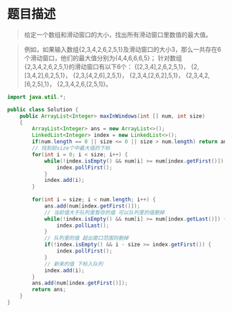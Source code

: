 # 题目描述
> 给定一个数组和滑动窗口的大小，找出所有滑动窗口里数值的最大值。

> 例如，如果输入数组{2,3,4,2,6,2,5,1}及滑动窗口的大小3，那么一共存在6个滑动窗口，他们的最大值分别为{4,4,6,6,6,5}； 针对数组{2,3,4,2,6,2,5,1}的滑动窗口有以下6个： {[2,3,4],2,6,2,5,1}， {2,[3,4,2],6,2,5,1}， {2,3,[4,2,6],2,5,1}， {2,3,4,[2,6,2],5,1}， {2,3,4,2,[6,2,5],1}， {2,3,4,2,6,[2,5,1]}。

```java
import java.util.*;

public class Solution {
    public ArrayList<Integer> maxInWindows(int [] num, int size)
    {
        ArrayList<Integer> ans = new ArrayList<>();
        LinkedList<Integer> index = new LinkedList<>();
        if(num.length == 0 || size <= 0 || size > num.length) return ans;
        // 找到前size个中最大值的下标
        for(int i = 0; i < size; i++) {
            while(!index.isEmpty() && num[i] >= num[index.getFirst()]) {
                index.pollFirst();
            }
            index.add(i);
        }
        
        for(int i = size; i < num.length; i++) {
            ans.add(num[index.getFirst()]);
            // 当前值大于队列里暂存的值 可以队列里的值删掉
            while(!index.isEmpty() && num[i] >= num[index.getLast()]) {
                index.pollLast();
            }
            // 队列里的值 超出窗口范围则删掉
            if(!index.isEmpty() && i - size >= index.getFirst()) {
                index.pollFirst();
            }
            // 新来的值 下标入队列
            index.add(i);
        }
        ans.add(num[index.getFirst()]);
        return ans;
    }
}
```